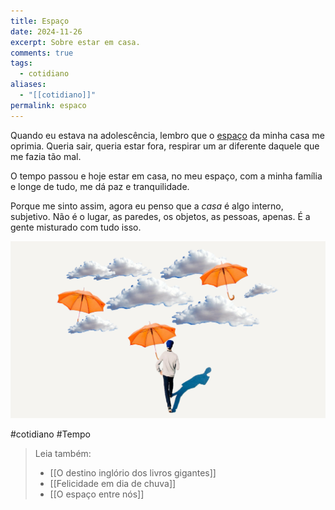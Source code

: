 ```yaml
---
title: Espaço
date: 2024-11-26
excerpt: Sobre estar em casa.
comments: true
tags:
  - cotidiano
aliases:
  - "[[cotidiano]]"
permalink: espaco
---
```

Quando eu estava na adolescência, lembro que o [espaço](https://marcosramon.net/o-espaco-entre-nos) da minha casa me oprimia. Queria sair, queria estar fora, respirar um ar diferente daquele que me fazia tão mal.

O tempo passou e hoje estar em casa, no meu espaço, com a minha família e longe de tudo, me dá paz e tranquilidade.

Porque me sinto assim, agora eu penso que a *casa* é algo interno, subjetivo. Não é o lugar, as paredes, os objetos, as pessoas, apenas. É a gente misturado com tudo isso.

<img src="/assets/img/arquivos/Pasted image 20250224212429.png">

#cotidiano #Tempo 

> Leia também:
> - [[O destino inglório dos livros gigantes]]
> - [[Felicidade em dia de chuva]]
> - [[O espaço entre nós]]
